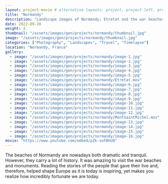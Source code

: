 ```yaml
---
layout: project-movie # alternative layouts: project, project-left, project-right, project-top
title: "Normandy"
description: "Landscape images of Normandy; Etretat and the war beaches and monuments"
date: 2022-09-30
weight: 3
thumbnail: "/assets/images/gen/projects/normandy/thumbnail.jpg"
image: "/assets/images/gen/projects/normandy/thumbnail.jpg"
categories: ["Photography", "Landscapes", "Travel", "Timelapse"]
location: "Normandy, France"
gallery:
  - image: "/assets/images/gen/projects/normandy/image-1.jpg"
  - image: "/assets/images/gen/projects/normandy/image-2.jpg"
  - image: "/assets/images/gen/projects/normandy/image-3.jpg"
  - image: "/assets/images/gen/projects/normandy/image-4.jpg"
  - image: "/assets/images/gen/projects/normandy/image-5.jpg"
  - image: "/assets/images/gen/projects/normandy/Etretat.mov"
  - image: "/assets/images/gen/projects/normandy/image-6.jpg"
  - image: "/assets/images/gen/projects/normandy/image-7.jpg"
  - image: "/assets/images/gen/projects/normandy/image-8.jpg"
  - image: "/assets/images/gen/projects/normandy/image-9.jpg"
  - image: "/assets/images/gen/projects/normandy/image-10.jpg"
  - image: "/assets/images/gen/projects/normandy/image-11.jpg"
  - image: "/assets/images/gen/projects/normandy/image-12.jpg"
  - image: "/assets/images/gen/projects/normandy/MontSaintMichel.mov"
  - image: "/assets/images/gen/projects/normandy/image-13.jpg"
  - image: "/assets/images/gen/projects/normandy/image-14.jpg"
  - image: "/assets/images/gen/projects/normandy/image-15.jpg"
  - image: "/assets/images/gen/projects/normandy/image-16.jpg"
movie: "https://www.youtube.com/embed/pZk-soFBhUQ"
---
```


The beaches of Normandy are nowadays both dramatic and tranquil. However, they carry a lot of history. It was amazing to visit the war beaches and monuments. Reading the stories of the people that gave their live and, therefore, helped shape Europe as it is today is inspiring, yet makes you realize how incredibly fortunate we are today. 
